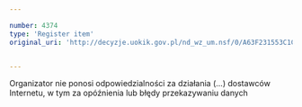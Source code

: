 ```yaml
---

number: 4374
type: 'Register item'
original_uri: 'http://decyzje.uokik.gov.pl/nd_wz_um.nsf/0/A63F231553C1CBF6C1257B36003A2035?OpenDocument'


---
```


Organizator nie ponosi odpowiedzialności za działania (...) dostawców Internetu, w tym za opóźnienia lub błędy przekazywaniu danych
